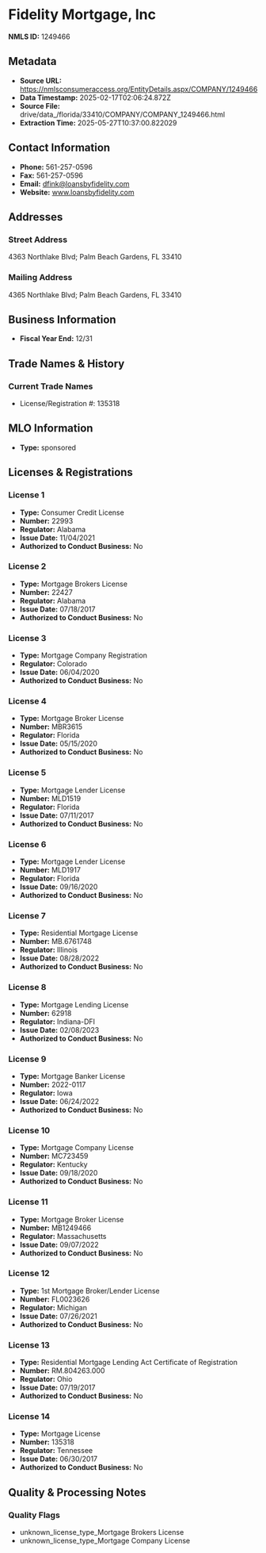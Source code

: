 # Fidelity Mortgage, Inc

**NMLS ID:** 1249466

## Metadata
- **Source URL:** https://nmlsconsumeraccess.org/EntityDetails.aspx/COMPANY/1249466
- **Data Timestamp:** 2025-02-17T02:06:24.872Z
- **Source File:** drive/data_/florida/33410/COMPANY/COMPANY_1249466.html
- **Extraction Time:** 2025-05-27T10:37:00.822029

## Contact Information
- **Phone:** 561-257-0596
- **Fax:** 561-257-0596
- **Email:** dfink@loansbyfidelity.com
- **Website:** www.loansbyfidelity.com

## Addresses
### Street Address
4363 Northlake Blvd; Palm Beach Gardens, FL 33410

### Mailing Address
4365 Northlake Blvd; Palm Beach Gardens, FL 33410

## Business Information
- **Fiscal Year End:** 12/31

## Trade Names & History
### Current Trade Names
- License/Registration #: 135318

## MLO Information
- **Type:** sponsored

## Licenses & Registrations

### License 1
- **Type:** Consumer Credit License
- **Number:** 22993
- **Regulator:** Alabama
- **Issue Date:** 11/04/2021
- **Authorized to Conduct Business:** No

### License 2
- **Type:** Mortgage Brokers License
- **Number:** 22427
- **Regulator:** Alabama
- **Issue Date:** 07/18/2017
- **Authorized to Conduct Business:** No

### License 3
- **Type:** Mortgage Company Registration
- **Regulator:** Colorado
- **Issue Date:** 06/04/2020
- **Authorized to Conduct Business:** No

### License 4
- **Type:** Mortgage Broker License
- **Number:** MBR3615
- **Regulator:** Florida
- **Issue Date:** 05/15/2020
- **Authorized to Conduct Business:** No

### License 5
- **Type:** Mortgage Lender License
- **Number:** MLD1519
- **Regulator:** Florida
- **Issue Date:** 07/11/2017
- **Authorized to Conduct Business:** No

### License 6
- **Type:** Mortgage Lender License
- **Number:** MLD1917
- **Regulator:** Florida
- **Issue Date:** 09/16/2020
- **Authorized to Conduct Business:** No

### License 7
- **Type:** Residential Mortgage License
- **Number:** MB.6761748
- **Regulator:** Illinois
- **Issue Date:** 08/28/2022
- **Authorized to Conduct Business:** No

### License 8
- **Type:** Mortgage Lending License
- **Number:** 62918
- **Regulator:** Indiana-DFI
- **Issue Date:** 02/08/2023
- **Authorized to Conduct Business:** No

### License 9
- **Type:** Mortgage Banker License
- **Number:** 2022-0117
- **Regulator:** Iowa
- **Issue Date:** 06/24/2022
- **Authorized to Conduct Business:** No

### License 10
- **Type:** Mortgage Company License
- **Number:** MC723459
- **Regulator:** Kentucky
- **Issue Date:** 09/18/2020
- **Authorized to Conduct Business:** No

### License 11
- **Type:** Mortgage Broker License
- **Number:** MB1249466
- **Regulator:** Massachusetts
- **Issue Date:** 09/07/2022
- **Authorized to Conduct Business:** No

### License 12
- **Type:** 1st Mortgage Broker/Lender License
- **Number:** FL0023626
- **Regulator:** Michigan
- **Issue Date:** 07/26/2021
- **Authorized to Conduct Business:** No

### License 13
- **Type:** Residential Mortgage Lending Act Certificate of Registration
- **Number:** RM.804263.000
- **Regulator:** Ohio
- **Issue Date:** 07/19/2017
- **Authorized to Conduct Business:** No

### License 14
- **Type:** Mortgage License
- **Number:** 135318
- **Regulator:** Tennessee
- **Issue Date:** 06/30/2017
- **Authorized to Conduct Business:** No

## Quality & Processing Notes
### Quality Flags
- unknown_license_type_Mortgage Brokers License
- unknown_license_type_Mortgage Company License
